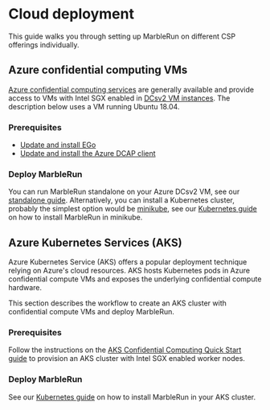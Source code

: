# Cloud deployment

This guide walks you through setting up MarbleRun on different CSP offerings individually.

## Azure confidential computing VMs

[Azure confidential computing services](https://azure.microsoft.com/en-us/solutions/confidential-compute/) are generally available and provide access to VMs with Intel SGX enabled in [DCsv2 VM instances](https://docs.microsoft.com/en-us/azure/virtual-machines/dcv2-series).
The description below uses a VM running Ubuntu 18.04.

### Prerequisites

* [Update and install EGo](https://github.com/edgelesssys/ego#install)
* [Update and install the Azure DCAP client](https://docs.microsoft.com/en-us/azure/confidential-computing/quick-create-portal#3-install-the-intel-and-open-enclave-packages-and-dependencies)

### Deploy MarbleRun

You can run MarbleRun standalone on your Azure DCsv2 VM, see our [standalone guide](content/deployment/standalone.md).
Alternatively, you can install a Kubernetes cluster, probably the simplest option would be [minikube](https://minikube.sigs.k8s.io/docs/start/), see our [Kubernetes guide](content/deployment/kubernetes.md) on how to install MarbleRun in minikube.

## Azure Kubernetes Services (AKS)

Azure Kubernetes Service (AKS) offers a popular deployment technique relying on
Azure's cloud resources. AKS hosts Kubernetes pods in Azure confidential compute
VMs and exposes the underlying confidential compute hardware.

This section describes the workflow to create an AKS cluster with confidential
compute VMs and deploy MarbleRun.

### Prerequisites

Follow the instructions on the [AKS Confidential Computing Quick Start guide](https://docs.microsoft.com/en-us/azure/confidential-computing/confidential-nodes-aks-get-started)
to provision an AKS cluster with Intel SGX enabled worker nodes.

### Deploy MarbleRun

See our [Kubernetes guide](content/deployment/kubernetes.md) on how to install MarbleRun in your AKS cluster.
